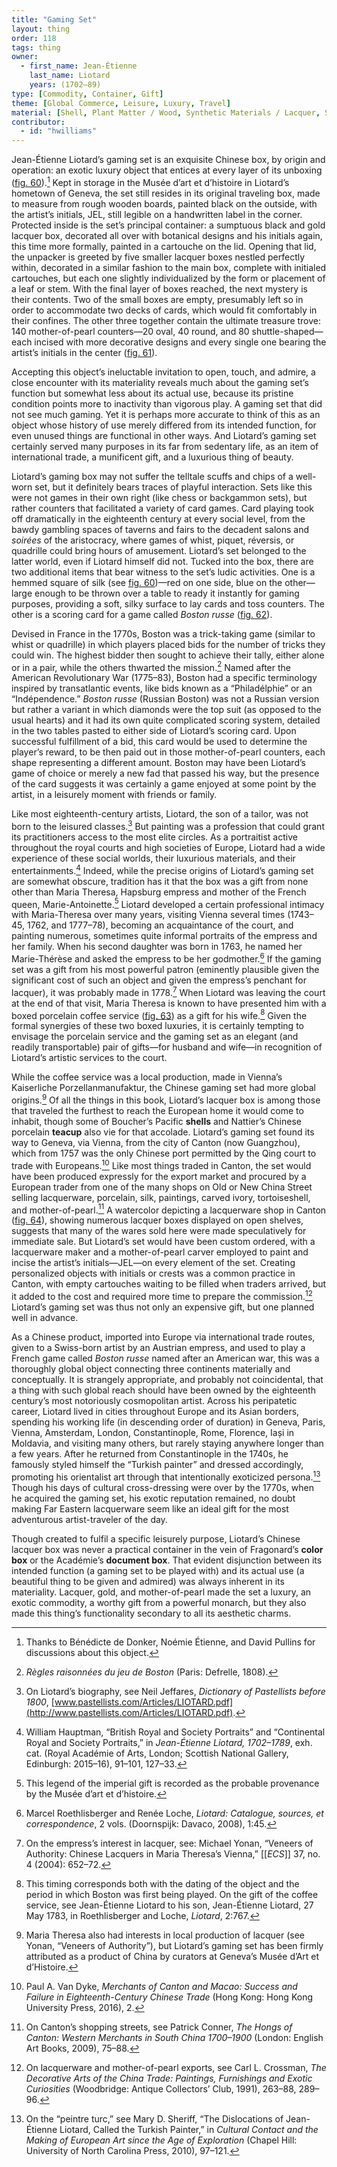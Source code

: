 ```yaml
---
title: "Gaming Set"
layout: thing
order: 118
tags: thing
owner:
  - first_name: Jean-Étienne
    last_name: Liotard
    years: (1702–89)
type: [Commodity, Container, Gift]
theme: [Global Commerce, Leisure, Luxury, Travel]
material: [Shell, Plant Matter / Wood, Synthetic Materials / Lacquer, Synthetic Materials / Paper Textile / Silk]
contributor:
  - id: "hwilliams"
---
```


Jean-Étienne Liotard’s gaming set is an exquisite Chinese box, by origin and operation: an exotic luxury object that entices at every layer of its unboxing ([fig. 60](#fig.-60)).[^1] Kept in storage in the Musée d’art et d’histoire in Liotard’s hometown of Geneva, the set still resides in its original traveling box, made to measure from rough wooden boards, painted black on the outside, with the artist’s initials, JEL, still legible on a handwritten label in the corner. Protected inside is the set’s principal container: a sumptuous black and gold lacquer box, decorated all over with botanical designs and his initials again, this time more formally, painted in a cartouche on the lid. Opening that lid, the unpacker is greeted by five smaller lacquer boxes nestled perfectly within, decorated in a similar fashion to the main box, complete with initialed cartouches, but each one slightly individualized by the form or placement of a leaf or stem. With the final layer of boxes reached, the next mystery is their contents. Two of the small boxes are empty, presumably left so in order to accommodate two decks of cards, which would fit comfortably in their confines. The other three together contain the ultimate treasure trove: 140 mother-of-pearl counters—20 oval, 40 round, and 80 shuttle-shaped—each incised with more decorative designs and every single one bearing the artist’s initials in the center ([fig. 61](#fig.-61)).

Accepting this object’s ineluctable invitation to open, touch, and admire, a close encounter with its materiality reveals much about the gaming set’s function but somewhat less about its actual use, because its pristine condition points more to inactivity than vigorous play. A gaming set that did not see much gaming. Yet it is perhaps more accurate to think of this as an object whose history of use merely differed from its intended function, for even unused things are functional in other ways. And Liotard’s gaming set certainly served many purposes in its far from sedentary life, as an item of international trade, a munificent gift, and a luxurious thing of beauty.

Liotard’s gaming box may not suffer the telltale scuffs and chips of a well-worn set, but it definitely bears traces of playful interaction. Sets like this were not games in their own right (like chess or backgammon sets), but rather counters that facilitated a variety of card games. Card playing took off dramatically in the eighteenth century at every social level, from the bawdy gambling spaces of taverns and fairs to the decadent salons and *soirées* of the aristocracy, where games of whist, piquet, réversis, or quadrille could bring hours of amusement. Liotard’s set belonged to the latter world, even if Liotard himself did not. Tucked into the box, there are two additional items that bear witness to the set’s ludic activities. One is a hemmed square of silk (see [fig. 60](#fig.-60))—red on one side, blue on the other—large enough to be thrown over a table to ready it instantly for gaming purposes, providing a soft, silky surface to lay cards and toss counters. The other is a scoring card for a game called *Boston russe* ([fig. 62](#fig.-62)).

Devised in France in the 1770s, Boston was a trick-taking game (similar to whist or quadrille) in which players placed bids for the number of tricks they could win. The highest bidder then sought to achieve their tally, either alone or in a pair, while the others thwarted the mission.[^2] Named after the American Revolutionary War (1775–83), Boston had a specific terminology inspired by transatlantic events, like bids known as a “Philadélphie” or an “Indépendence.” *Boston russe* (Russian Boston) was not a Russian version but rather a variant in which diamonds were the top suit (as opposed to the usual hearts) and it had its own quite complicated scoring system, detailed in the two tables pasted to either side of Liotard’s scoring card. Upon successful fulfillment of a bid, this card would be used to determine the player’s reward, to be then paid out in those mother-of-pearl counters, each shape representing a different amount. Boston may have been Liotard’s game of choice or merely a new fad that passed his way, but the presence of the card suggests it was certainly a game enjoyed at some point by the artist, in a leisurely moment with friends or family.

Like most eighteenth-century artists, Liotard, the son of a tailor, was not born to the leisured classes.[^3] But painting was a profession that could grant its practitioners access to the most elite circles. As a portraitist active throughout the royal courts and high societies of Europe, Liotard had a wide experience of these social worlds, their luxurious materials, and their entertainments.[^4] Indeed, while the precise origins of Liotard’s gaming set are somewhat obscure, tradition has it that the box was a gift from none other than Maria Theresa, Hapsburg empress and mother of the French queen, Marie-Antoinette.[^5] Liotard developed a certain professional intimacy with Maria-Theresa over many years, visiting Vienna several times (1743–45, 1762, and 1777–78), becoming an acquaintance of the court, and painting numerous, sometimes quite informal portraits of the empress and her family. When his second daughter was born in 1763, he named her Marie-Thérèse and asked the empress to be her godmother.[^6] If the gaming set was a gift from his most powerful patron (eminently plausible given the significant cost of such an object and given the empress’s penchant for lacquer), it was probably made in 1778.[^7] When Liotard was leaving the court at the end of that visit, Maria Theresa is known to have presented him with a boxed porcelain coffee service ([fig. 63](#fig.-63)) as a gift for his wife.[^8] Given the formal synergies of these two boxed luxuries, it is certainly tempting to envisage the porcelain service and the gaming set as an elegant (and readily transportable) pair of gifts—for husband and wife—in recognition of Liotard’s artistic services to the court.

While the coffee service was a local production, made in Vienna’s Kaiserliche Porzellanmanufaktur, the Chinese gaming set had more global origins.[^9] Of all the things in this book, Liotard’s lacquer box is among those that traveled the furthest to reach the European home it would come to inhabit, though some of Boucher’s Pacific **shells** and Nattier’s Chinese porcelain **teacup** also vie for that accolade. Liotard’s gaming set found its way to Geneva, via Vienna, from the city of Canton (now Guangzhou), which from 1757 was the only Chinese port permitted by the Qing court to trade with Europeans.[^10] Like most things traded in Canton, the set would have been produced expressly for the export market and procured by a European trader from one of the many shops on Old or New China Street selling lacquerware, porcelain, silk, paintings, carved ivory, tortoiseshell, and mother-of-pearl.[^11] A watercolor depicting a lacquerware shop in Canton ([fig. 64](#fig.-64)), showing numerous lacquer boxes displayed on open shelves, suggests that many of the wares sold here were made speculatively for immediate sale. But Liotard’s set would have been custom ordered, with a lacquerware maker and a mother-of-pearl carver employed to paint and incise the artist’s initials—JEL—on every element of the set. Creating personalized objects with initials or crests was a common practice in Canton, with empty cartouches waiting to be filled when traders arrived, but it added to the cost and required more time to prepare the commission.[^12] Liotard’s gaming set was thus not only an expensive gift, but one planned well in advance.

As a Chinese product, imported into Europe via international trade routes, given to a Swiss-born artist by an Austrian empress, and used to play a French game called *Boston russe* named after an American war, this was a thoroughly global object connecting three continents materially and conceptually. It is strangely appropriate, and probably not coincidental, that a thing with such global reach should have been owned by the eighteenth century’s most notoriously cosmopolitan artist. Across his peripatetic career, Liotard lived in cities throughout Europe and its Asian borders, spending his working life (in descending order of duration) in Geneva, Paris, Vienna, Amsterdam, London, Constantinople, Rome, Florence, Iași in Moldavia, and visiting many others, but rarely staying anywhere longer than a few years. After he returned from Constantinople in the 1740s, he famously styled himself the “Turkish painter” and dressed accordingly, promoting his orientalist art through that intentionally exoticized persona.[^13] Though his days of cultural cross-dressing were over by the 1770s, when he acquired the gaming set, his exotic reputation remained, no doubt making Far Eastern lacquerware seem like an ideal gift for the most adventurous artist-traveler of the day.

Though created to fulfil a specific leisurely purpose, Liotard’s Chinese lacquer box was never a practical container in the vein of Fragonard’s **color box** or the Académie’s **document box**. That evident disjunction between its intended function (a gaming set to be played with) and its actual use (a beautiful thing to be given and admired) was always inherent in its materiality. Lacquer, gold, and mother-of-pearl made the set a luxury, an exotic commodity, a worthy gift from a powerful monarch, but they also made this thing’s functionality secondary to all its aesthetic charms.

[^1]: Thanks to Bénédicte de Donker, Noémie Étienne, and David Pullins for discussions about this object.

[^2]: *Règles raisonnées du jeu de Boston* (Paris: Defrelle, 1808).

[^3]: On Liotard’s biography, see Neil Jeffares, *Dictionary of Pastellists before 1800*, [www.pastellists.com/Articles/LIOTARD.pdf](http://www.pastellists.com/Articles/LIOTARD.pdf).

[^4]: William Hauptman, “British Royal and Society Portraits” and “Continental Royal and Society Portraits,” in *Jean-Étienne Liotard, 1702–1789*, exh. cat. (Royal Académie of Arts, London; Scottish National Gallery, Edinburgh: 2015–16), 91–101, 127–33.

[^5]: This legend of the imperial gift is recorded as the probable provenance by the Musée d’art et d’histoire.

[^6]: Marcel Roethlisberger and Renée Loche, *Liotard: Catalogue, sources, et correspondence*, 2 vols. (Doornspijk: Davaco, 2008), 1:45.

[^7]: On the empress’s interest in lacquer, see: Michael Yonan, “Veneers of Authority: Chinese Lacquers in Maria Theresa’s Vienna,” [[*ECS*]] 37, no. 4 (2004): 652–72.

[^8]: This timing corresponds both with the dating of the object and the period in which Boston was first being played. On the gift of the coffee service, see Jean-Étienne Liotard to his son, Jean-Étienne Liotard, 27 May 1783, in Roethlisberger and Loche, *Liotard*, 2:767.

[^9]: Maria Theresa also had interests in local production of lacquer (see Yonan, “Veneers of Authority”), but Liotard’s gaming set has been firmly attributed as a product of China by curators at Geneva’s Musée d’Art et d’Histoire.

[^10]: Paul A. Van Dyke, *Merchants of Canton and Macao: Success and Failure in Eighteenth-Century Chinese Trade* (Hong Kong: Hong Kong University Press, 2016), 2.

[^11]: On Canton’s shopping streets, see Patrick Conner, *The Hongs of Canton: Western Merchants in South China 1700–1900* (London: English Art Books, 2009), 75–88.

[^12]: On lacquerware and mother-of-pearl exports, see Carl L. Crossman, *The Decorative Arts of the China Trade: Paintings, Furnishings and Exotic Curiosities* (Woodbridge: Antique Collectors’ Club, 1991), 263–88, 289–96.

[^13]: On the “peintre turc,” see Mary D. Sheriff, “The Dislocations of Jean-Étienne Liotard, Called the Turkish Painter,” in *Cultural Contact and the Making of European Art since the Age of Exploration* (Chapel Hill: University of North Carolina Press, 2010), 97–121.
